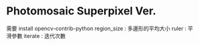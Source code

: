 # Photomosaic Superpixel Ver.
需要 install opencv-contrib-python
region_size : 多邊形的平均大小
ruler : 平滑參數 
iterate : 迭代次數

